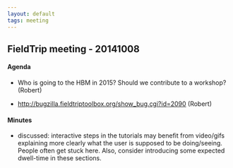 ```yaml
---
layout: default
tags: meeting
---
```


## FieldTrip meeting - 20141008

#### Agenda

*  Who is going to the HBM in 2015? Should we contribute to a workshop? (Robert)

*  http://bugzilla.fieldtriptoolbox.org/show_bug.cgi?id=2090 (Robert)

#### Minutes

   * discussed: interactive steps in the tutorials may benefit from video/gifs explaining more clearly what the user is supposed to be doing/seeing. People often get stuck here. Also, consider introducing some expected dwell-time in these sections.

